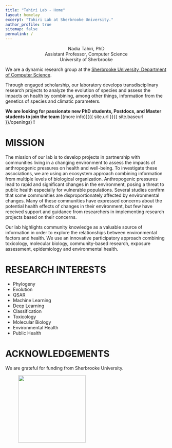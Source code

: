 ```yaml
---
title: "Tahiri Lab - Home"
layout: homelay
excerpt: "Tahiri Lab at Sherbrooke University."
author_profile: true
sitemap: false
permalink: /
---
```

<div align="center">
Nadia Tahiri, PhD<br/>
Assistant Professor, Computer Science<br/>
University of Sherbrooke<br/>
</div>

We are a dynamic research group at the [Sherbrooke University, Department of Computer Science](https://www.usherbrooke.ca/informatique/personnel/corps-professoral/).

Through engaged scholarship, our laboratory develops transdisciplinary research projects to analyze the evolution of species and assess the impacts on health by combining, among other things, information from the genetics of species and climatic parameters.


 **We are  looking for passionate new PhD students, Postdocs, and Master students to join the team** [(more info)]({{ site.url }}{{ site.baseurl }}/openings) **!**


# MISSION 

The mission of our lab is to develop projects in partnership with communities living in a changing environment to assess the impacts of anthropogenic pressures on health and well-being. To investigate these associations, we are using an ecosystem approach combining information from multiple levels of biological organization. Anthropogenic pressures lead to rapid and significant changes in the environment, posing a threat to public health especially for vulnerable populations. Several studies confirm that some communities are disproportionately affected by environmental changes. Many of these communities have expressed concerns about the potential health effects of changes in their environment, but few have received support and guidance from researchers in implementing research projects based on their concerns. 

Our lab highlights community knowledge as a valuable source of information in order to explore the relationships between environmental factors and health. We use an innovative participatory approach combining toxicology, molecular biology, community-based research, exposure assessment, epidemiology and environmental health.


# RESEARCH INTERESTS

  - Phylogeny
  - Evolution
  - QSAR
  - Machine Learning
  - Deep Learning
  - Classification
  - Toxicology
  - Molecular Biology
  - Environmental Health
  - Public Health


# ACKNOWLEDGEMENTS

We are grateful for funding from Sherbrooke University.

<figure class="fourth">
  <img src="{{ site.url }}{{ site.baseurl }}/images/logopic/usherbrooke.png" style="width: 210px">
</figure>
